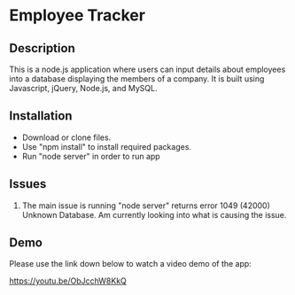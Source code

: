 # Employee Tracker

## Description

This is a node.js application where users can input details about employees into a database displaying the members of a company. It is built using Javascript, jQuery, Node.js, and MySQL.

## Installation

- Download or clone files.
- Use "npm install" to install required packages.
- Run "node server" in order to run app

## Issues

1. The main issue is running "node server" returns error 1049 (42000) Unknown Database. Am currently looking into what is causing the issue.

## Demo
Please use the link down below to watch a video demo of the app:

https://youtu.be/ObJcchW8KkQ 
